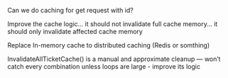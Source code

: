 Can we do caching for get request with id?

Improve the cache logic... it should not invalidate full cache memory... it should only invalidate affected cache memory 

Replace In-memory cache to distributed caching (Redis or somthing)

InvalidateAllTicketCache() is a manual and approximate cleanup — won’t catch every combination unless loops are large - improve its logic

